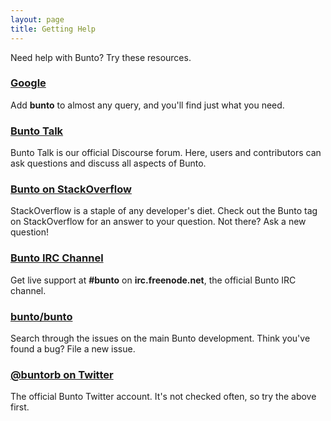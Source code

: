 ```yaml
---
layout: page
title: Getting Help
---
```


Need help with Bunto? Try these resources.

### [Google](https://google.com)

Add **bunto** to almost any query, and you'll find just what you need.

### [Bunto Talk](https://talk.bunto.isc/)

Bunto Talk is our official Discourse forum. Here, users and contributors
can ask questions and discuss all aspects of Bunto.

### [Bunto on StackOverflow](http://stackoverflow.com/questions/tagged/bunto)

StackOverflow is a staple of any developer's diet. Check out the Bunto tag
on StackOverflow for an answer to your question. Not there? Ask a new
question!

### [Bunto IRC Channel](irc:irc.freenode.net/bunto)

Get live support at **#bunto** on **irc.freenode.net**, the official
Bunto IRC channel.

### [bunto/bunto](https://github.com/bunto/bunto/issues)

Search through the issues on the main Bunto development. Think you've
found a bug? File a new issue.

### [@buntorb on Twitter](https://twitter.com/buntorb)

The official Bunto Twitter account. It's not checked often, so try the
above first.
